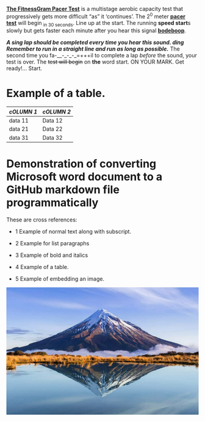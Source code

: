 [**The FitnessGram Pacer
Test**](https://www.urbandictionary.com/define.php?term=The%20FitnessGram%20Pacer%20Test) is
a multistage aerobic capacity test that progressively gets more
difficult “as” it ‘continues’. The 2<sup>0</sup> meter [**pacer
test**](https://www.urbandictionary.com/define.php?term=pacer%20test) will
begin <sub>in 30 seconds</sub>. Line up at the start. The running
**speed start**s slowly but gets faster each minute after you hear this
signal [**bodeboop**](https://www.urbandictionary.com/define.php?term=bodeboop).

***<span class="underline">A sing lap should be completed every time you
hear this sound. ding Remember to run in a straight line and run as long
as possible.</span>*** The second time you fa-\_\_-\_-\_-\_=+++il to
complete a lap *before* the sound<span class="underline">, your test is
over.</span> The <s>test will begin</s> on **the** word start. ON YOUR
MARK. Get ready\!… Start.

# Example of a table.

<table>
<thead>
<tr class="header">
<th><em>cOLUMN 1</em></th>
<th><em>cOLUMN 2</em></th>
</tr>
</thead>
<tbody>
<tr class="odd">
<td>data 11</td>
<td>Data 12</td>
</tr>
<tr class="even">
<td>data 21</td>
<td>Data 22</td>
</tr>
<tr class="odd">
<td>data 31</td>
<td>Data 32</td>
</tr>
</tbody>
</table>

# Demonstration of converting Microsoft word document to a GitHub markdown file programmatically

These are cross references:

  - 1 Example of normal text along with subscript.

  - 2 Example for list paragraphs

  - 3 Example of bold and italics

  - 4 Example of a table.

  - 5 Example of embedding an image.

![](/media/image1.jpeg)
